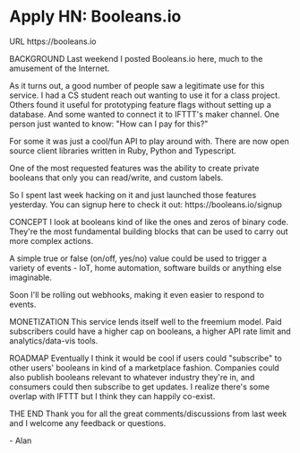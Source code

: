 # Apply HN: Booleans.io

URL
https:&#x2F;&#x2F;booleans.io<p>BACKGROUND
Last weekend I posted Booleans.io here, much to the amusement of the Internet.<p>As it turns out, a good number of people saw a legitimate use for this service. I had a CS student reach out wanting to use it for a class project. Others found it useful for prototyping feature flags without setting up a database. And some wanted to connect it to IFTTT&#x27;s maker channel. One person just wanted to know: &quot;How can I pay for this?&quot;<p>For some it was just a cool&#x2F;fun API to play around with. There are now open source client libraries written in Ruby, Python and Typescript.<p>One of the most requested features was the ability to create private booleans that only you can read&#x2F;write, and custom labels.<p>So I spent last week hacking on it and just launched those features yesterday. You can signup here to check it out: https:&#x2F;&#x2F;booleans.io&#x2F;signup<p>CONCEPT
I look at booleans kind of like the ones and zeros of binary code. They&#x27;re the most fundamental building blocks that can be used to carry out more complex actions.<p>A simple true or false (on&#x2F;off, yes&#x2F;no) value could be used to trigger a variety of events - IoT, home automation, software builds or anything else imaginable.<p>Soon I&#x27;ll be rolling out webhooks, making it even easier to respond to events.<p>MONETIZATION
This service lends itself well to the freemium model. Paid subscribers could have a higher cap on booleans, a higher API rate limit and analytics&#x2F;data-vis tools.<p>ROADMAP
Eventually I think it would be cool if users could &quot;subscribe&quot; to other users&#x27; booleans in kind of a marketplace fashion. Companies could also publish booleans relevant to whatever industry they&#x27;re in, and consumers could then subscribe to get updates. I realize there&#x27;s some overlap with IFTTT but I think they can happily co-exist.<p>THE END
Thank you for all the great comments&#x2F;discussions from last week and I welcome any feedback or questions.<p>- Alan
